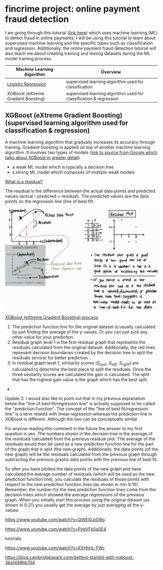 # fincrime project: online payment fraud detection

I am going through this tutorial ([link here](https://www.geeksforgeeks.org/online-payment-fraud-detection-using-machine-learning-in-python/)) which uses machine learning (ML) to detect fraud in online payments. I will be using this tutorial to learn about supervised machine learning and the specific types such as classification and regression. Additionally, the online payment fraud detection tutorial will also teach me about creating training and testing datasets during the ML model training process.

| Machine Learning Algorithm  | Overview |
| ------------- | ------------- |
| [Logistic Regression](https://github.com/hsarfraz/fincrime-online-payment-fraud-detection-/blob/main/logistic%20regression.md)  | supervised learning algorithm used for classification  | 
| XGBoost (eXtreme Gradient Boosting)  | supervised learning algorithm used for classification & regression  |



## XGBoost (eXtreme Gradient Boosting) (supervised learning algorithm used for classification & regression)

A machine learning algorithm that gradually increases its accuracy through training. Gradient boosting is applied on top of another machine learning algorithm. It involves two types of models ([link to source from Google which talks about XGBoost in greater detail](https://developers.google.com/machine-learning/decision-forests/intro-to-gbdt))

* a weak ML model which is typically a decision tree
* s strong ML model which composes of multiple weak models

<ins> What is a residual? </ins>

The residual is the difference between the actual data points and predicted values (actual - predicted = residual). The predicted values are the data points on the regression line (line of best fit)

<img src="images/Residual_plot.jpg" width="700">

<ins> XGBoost (eXtreme Gradient Boosting) process  </ins>

1. The prediction function line for the original dataset is usually calculated by just finding the average of the y-values. Or you can just pick any other value for your prediction.
2. Residual graph level 1 is the first residual graph that represents the residuals calculated from the original dataset. Additionally, the red lines represent decision boundaries created by the decision tree to split the residuals (errors) for better prediction
3. In residual graph level 1, similarity scores ($S_{root}$, $S_{left}$, $S_{right}$) are calculated to determine the best place to split the residuals. Once the three similarity scores are calculated the gain is calculated. The split that has the highest gain value is the graph which has the best split. 

* 
Update 2: I would also like to point out that in my previous explanation below the "line of best fit/regression line" is actually supposed to be called the "prediction function". The concept of the "line of best fit/regression line" is a term related with linear regression whereas the prediction line in XGBoost is different. Although the two can be conceptually similar 

For anyone reading this comment in the future the answer to my first question is yes. The numbers shown in the decision tree is the average of the residuals calculated from the previous residual plot. The average of the residuals would then be used as a new prediction function line for the part of the graph that is split (the new graph). Additionally, the data points (of the new graph) will be the residuals calculated from the previous graph through subtracting the previous graphs data points with the previous line of best fit. 

So after you have plotted the data points of the new graph and have calculated the average number of residuals (which will be used as the new prediction function line), you calculate the residuals of those points with respect to the new prediction function lines (as shown in min 9:16). Remember, the number for the new prediction function lines come from the decision trees which showed the average regressions of the previous graph. When you initially start this process using the original dataset (as shown in 0:21) you usually get the average by just averaging all the y-values. 



https://www.youtube.com/watch?v=QWEI0JjiDBg

https://www.youtube.com/watch?v=PxgVFp5a0E4

tutorials

https://www.youtube.com/watch?v=XXHhrlL-FWc

https://blog.cambridgespark.com/getting-started-with-xgboost-3ba1488bb7d4


